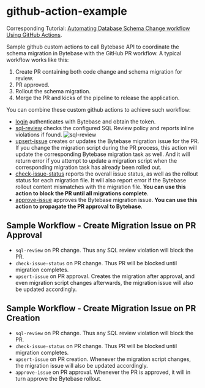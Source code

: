 # github-action-example

Corresponding Tutorial: [Automating Database Schema Change workflow Using GitHub Actions](https://www.bytebase.com/docs/tutorials/github-ci/).

Sample github custom actions to call Bytebase API to coordinate the schema migration in Bytebase with the GitHub PR workflow. A typical workflow works like this:

1. Create PR containing both code change and schema migration for review.
1. PR approved.
1. Rollout the schema migration.
1. Merge the PR and kicks of the pipeline to release the application.

You can combine these custom github actions to achieve such workflow:

- [login](https://github.com/bytebase/github-action-example/tree/main/.github/actions/login)
  authenticates with Bytebase and obtain the token.
- [sql-review](https://github.com/bytebase/github-action-example/tree/main/.github/actions/sql-review)
  checks the configured SQL Review policy and reports inline violations if found.
  ![sql-review](https://raw.githubusercontent.com/bytebase/github-action-example/main/assets/step1-create-migration-script-pr.webp)
- [upsert-issue](https://github.com/bytebase/github-action-example/tree/main/.github/actions/upsert-issue) creates or updates the Bytebase migration issue for the PR. If you change the migration script during the PR process, this action will update the corresponding Bytebase migration task as well. And it will return error if you attempt to update a migration script when the corresponding migration task has already been rolled out.
- [check-issue-status](https://github.com/bytebase/github-action-example/tree/main/.github/actions/check-issue-status) reports the overall issue status, as well as the rollout status for each
  migration file. It will also report error if the Bytebase rollout content mismatches with the migration file. **You can use this action to block the PR until all migrations complete**.
- [approve-issue](https://github.com/bytebase/github-action-example/tree/main/.github/actions/approve-issue) approves the Bytebase migration issue. **You can use this action to propagate the PR approval to Bytebase**.

## Sample Workflow - Create Migration Issue on PR Approval

- `sql-review` on PR change. Thus any SQL review violation will block the PR.
- `check-issue-status` on PR change. Thus PR will be blocked until migration completes.
- `upsert-issue` on PR approval. Creates the migration after approval, and even migration
  script changes afterwards, the migration issue will also be updated accordingly.

## Sample Workflow - Create Migration Issue on PR Creation

- `sql-review` on PR change. Thus any SQL review violation will block the PR.
- `check-issue-status` on PR change. Thus PR will be blocked until migration completes.
- `upsert-issue` on PR creation. Whenever the migration script changes, the migration issue will also be updated accordingly.
- `approve-issue` on PR approval. Whenever the PR is approved, it will in turn approve
  the Bytebase rollout.
